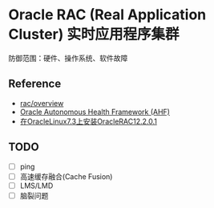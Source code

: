 # Oracle RAC (Real Application Cluster) 实时应用程序集群

防御范围：硬件、操作系统、软件故障




## Reference

- [rac/overview](http://www.oracle.com/technetwork/database/options/clustering/overview/index.html)
- [Oracle Autonomous Health Framework (AHF)](http://www.oracle.com/technetwork/database/options/clustering/ahf/overview/index.html)
- [在OracleLinux7.3上安装OracleRAC12.2.0.1](https://mp.weixin.qq.com/s/QK6HtbYcJjeFLycc0Uj02g)


TODO
---

- [ ] ping
- [ ] 高速缓存融合(Cache Fusion)
- [ ] LMS/LMD
- [ ] 脑裂问题